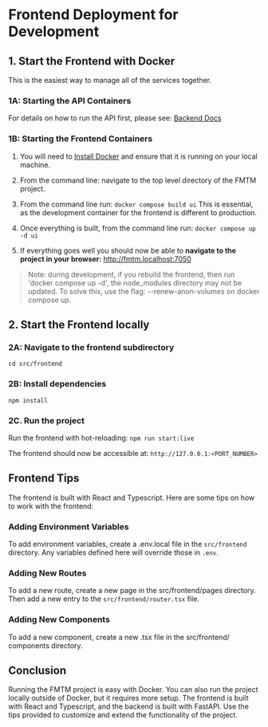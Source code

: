 # Frontend Deployment for Development

## 1. Start the Frontend with Docker

This is the easiest way to manage all of the services together.

### 1A: Starting the API Containers

For details on how to run the API first, please see:
[Backend Docs](https://hotosm.github.io/fmtm/dev/Backend)

### 1B: Starting the Frontend Containers

1. You will need to [Install Docker](https://docs.docker.com/engine/install/) and ensure that it is running on your local machine.
2. From the command line: navigate to the top level directory of the FMTM project.
3. From the command line run: `docker compose build ui`
   This is essential, as the development container for the frontend is different to production.
4. Once everything is built, from the command line run: `docker compose up -d ui`

5. If everything goes well you should now be able to **navigate to the project in your browser:** <http://fmtm.localhost:7050>

> Note: during development, if you rebuild the frontend, then
> run 'docker compose up -d', the node_modules directory may
> not be updated. To solve this, use the flag:
> --renew-anon-volumes on docker compose up.

## 2. Start the Frontend locally

### 2A: Navigate to the frontend subdirectory

`cd src/frontend`

### 2B: Install dependencies

`npm install`

### 2C. Run the project

Run the frontend with hot-reloading: `npm run start:live`

The frontend should now be accessible at: `http://127.0.0.1:<PORT_NUMBER>`

## Frontend Tips

The frontend is built with React and Typescript. Here are some tips on how to work with the frontend:

### Adding Environment Variables

To add environment variables, create a .env.local file in the `src/frontend`
directory. Any variables defined here will override those in `.env`.

### Adding New Routes

To add a new route, create a new page in the src/frontend/pages
directory. Then add a new entry to the `src/frontend/router.tsx` file.

### Adding New Components

To add a new component, create a new .tsx file in the src/frontend/
components directory.

## Conclusion

Running the FMTM project is easy with Docker. You can also run the
project locally outside of Docker, but it requires more setup. The
frontend is built with React and Typescript, and the backend is built
with FastAPI. Use the tips provided to customize and extend the
functionality of the project.
